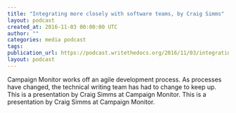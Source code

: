 ```yaml
---
title: "Integrating more closely with software teams, by Craig Simms"
layout: podcast
created_at: 2016-11-03 00:00:00 UTC
author: ""
categories: media podcast
tags:
publication_url: https://podcast.writethedocs.org/2016/11/03/integrating-with-software-teams/
layout: podcast
---
```


Campaign Monitor works off an agile development process. As processes have changed, the technical writing team has had to change to keep up. This is a presentation by Craig Simms at Campaign Monitor. This is a presentation by Craig Simms at Campaign Monitor.
